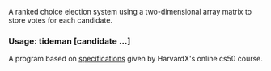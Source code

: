 A ranked choice election system using a two-dimensional array matrix to store votes for each candidate.

### Usage: tideman [candidate ...] ###

A program based on [specifications](https://cs50.harvard.edu/x/2020/psets/3/tideman/ "Tideman Election") given by HarvardX's online cs50 course.